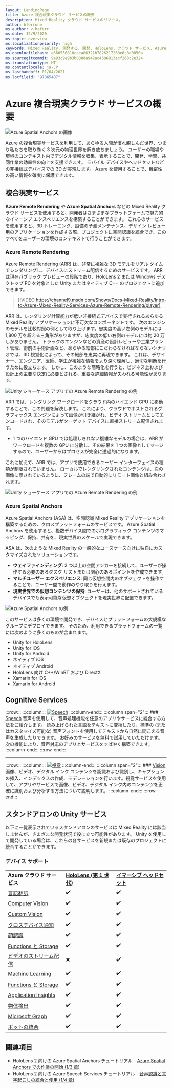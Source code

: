 ```yaml
---
layout: LandingPage
title: Azure 複合現実クラウド サービスの概要
description: Mixed Reality クラウド サービスのリソース。
author: hferrone
ms.author: v-haferr
ms.date: 12/9/2020
ms.topic: overview
ms.localizationpriority: high
keywords: Mixed Reality, 開発する, 開発, HoloLens, クラウド サービス, Azure, リモート レンダリング, 空間アンカー, Cognitive Services, 認知, Unity, 機械学習, 音声翻訳, コンピューター ビジョン, Microsoft Graph
ms.openlocfilehash: e660556810cdea86321b7826217268e6c8d0850a
ms.sourcegitcommit: 9a93c9e9b3b088da942ac4386813ecf263c2e324
ms.translationtype: HT
ms.contentlocale: ja-JP
ms.lasthandoff: 01/04/2021
ms.locfileid: "97865407"
---
```

# <a name="azure-mixed-reality-cloud-services-overview"></a>Azure 複合現実クラウド サービスの概要

![ Azure Spatial Anchors の画像](../design/images/AzureSpatialAnchors.jpg)

Azure の複合現実サービスを利用して、あらゆる人間が慣れ親しんだ世界、つまり私たちを取り巻く 3 次元の物理世界を解き放ちましょう。 ユーザーの職場や環境のコンテキスト内でデジタル情報を収集、表示することで、開発、学習、共同作業の効率性の向上を支援できます。 モバイル デバイスやヘッドセットなどの非接続式デバイスでの 3D が実現します。 Azure を使用することで、機密性の高い情報を確実に保護できます。

## <a name="mixed-reality-services"></a>複合現実サービス

**Azure Remote Rendering** や **Azure Spatial Anchors** などの Mixed Reality クラウド サービスを使用すると、開発者はさまざまなプラットフォームで魅力的なイマーシブ エクスペリエンスを構築することができます。 これらのサービスを使用すると、3D トレーニング、設備の予測メンテナンス、デザイン レビュー用のアプリケーションを作成する際、プロジェクトに空間認識を統合でき、このすべてをユーザーの環境のコンテキストで行うことができます。

### <a name="azure-remote-rendering"></a>Azure Remote Rendering
Azure Remote Rendering (ARR) は、非常に複雑な 3D モデルをリアル タイムでレンダリングし、デバイスにストリーム配信するためのサービスです。 ARR は現在パブリック プレビューの段階であり、HoloLens 2 または Windows デスクトップ PC を対象とした Unity またはネイティブ C++ のプロジェクトに追加できます。

> [!VIDEO https://channel9.msdn.com/Shows/Docs-Mixed-Reality/Intro-to-Azure-Mixed-Reality-Services-Azure-Remote-Rendering/player]

ARR は、レンダリング計算能力が低い非接続式デバイスで実行されるあらゆる Mixed Reality アプリケーションに不可欠なコンポーネントです。 次のエンジンのモデルを比較対照の例として取り上げます。忠実度の高い左側のモデルには 1,800 万を超える三角形がありますが、忠実度の低い右側のモデルには約 20 万しかありません。 トラックのエンジンなどの資産の設計レビューや工業プラント管理、術前の手術計画など、あらゆる細部にこだわらなければならないシナリオでは、3D 視覚化によって、その細部を忠実に再現できます。 これは、デザイナー、エンジニア、医師、学生が複雑な情報をより深く理解し、適切な判断を行うために役立ちます。 しかし、このような簡略化を行うと、ビジネス上および設計上の主要な決定に必要とされる、重要な詳細情報が失われる可能性があります。

![Unity ショーケース アプリでの Azure Remote Rendering の例](images/arr-engine.png)

ARR では、レンダリング ワークロードをクラウド内のハイエンド GPU に移動することで、この問題を解決します。 これにより、クラウドでホストされるグラフィックス エンジンによって画像が引き継がれ、ビデオ ストリームとしてエンコードされ、そのモデルがターゲット デバイスに直接ストリーム配信されます。 

* 1 つのハイエンド GPU では処理しきれない複雑なモデルの場合は、ARR がワークロードを複数の GPU に分散し、その結果を 1 つの画像としてマージするので、ユーザーからはプロセスが完全に透過的になります。 

これに加えて、ARR では、アプリで使用できるユーザー インターフェイスの種類が制限されていません。 ローカルでレンダリングされたコンテンツは、次の画像に示されているように、フレームの端で自動的にリモート画像と組み合わされます。

![Unity ショーケース アプリでの Azure Remote Rendering の例](images/showcase-app.png)

### <a name="azure-spatial-anchors"></a>Azure Spatial Anchors
Azure Spatial Anchors (ASA) は、空間認識 Mixed Reality アプリケーションを構築するための、クロスプラットフォームのサービスです。 Azure Spatial Anchors を使用すると、複数デバイス間でのホログラフィック コンテンツのマッピング、保持、共有を、現実世界のスケールで実現できます。 

ASA は、次のような Mixed Reality の一般的なユースケース向けに独自にカスタマイズされたソリューションです。
* **ウェイファインディング**: 2 つ以上の空間アンカーを接続して、ユーザーが操作する必要のあるタスク リストまたは関心のあるポイントを作成できます。
* **マルチユーザー エクスペリエンス**: 同じ仮想空間内のオブジェクトを操作することで、ユーザー間で動作のやり取りを行えます。
* **現実世界での仮想コンテンツの保持**: ユーザーは、他のサポートされているデバイスでも表示可能な仮想オブジェクトを現実世界に配置できます。

![Azure Spatial Anchors の例](images/persistence.gif)

このサービスは多くの環境で開発でき、デバイスとプラットフォームの大規模なグループにデプロイできます。 そのため、利用できるプラットフォームの一覧には次のように多くのものが含まれます。
* Unity for HoloLens
* Unity for iOS
* Unity for Android
* ネイティブ iOS
* ネイティブ Android
* HoloLens 向け C++/WinRT および DirectX
* Xamarin for iOS
* Xamarin for Android

## <a name="cognitive-services"></a>Cognitive Services

:::row:::
    :::column:::
       [![Speech](../whats-new/images/speech.jpg)](https://docs.microsoft.com/azure/cognitive-services/speech-service/)
    :::column-end:::
    :::column span="2":::
        ### <a name="speech"></a>[Speech](https://docs.microsoft.com/azure/cognitive-services/speech-service/)
        音声を使用して、音声処理機能を任意のアプリやサービスに統合する方法をご紹介します。 読み上げられた言語をテキストに変換したり、標準の (またはカスタマイズ可能な) 音声フォントを使用してテキストから自然に聞こえる音声を生成したりできます。 お好みのサービスを無料で試用していただけます。次の機能により、音声対応のアプリとサービスをすばやく構築できます。
    :::column-end:::
:::row-end:::

---

:::row:::
    :::column:::
       [![視覚](../whats-new/images/vision.jpg)](https://docs.microsoft.com/azure/cognitive-services/computer-vision/)
    :::column-end:::
    :::column span="2":::
        ### <a name="vision"></a>[Vision](https://docs.microsoft.com/azure/cognitive-services/computer-vision/)
        画像、ビデオ、デジタル インク コンテンツを認識および識別し、キャプションの挿入、インデックスの作成、モデレーションを行います。視覚サービスを使用して、アプリやサービスで画像、ビデオ、デジタル インク内のコンテンツを正確に識別および分析する方法について説明します。
    :::column-end:::
:::row-end:::


## <a name="standalone-unity-services"></a>スタンドアロンの Unity サービス

以下に一覧表示されているスタンドアロンのサービスは Mixed Reality には該当しませんが、さまざまな開発状況で役に立つ可能性があります。 Unity を使用して開発している場合は、これらの各サービスを新規または既存のプロジェクトに統合することができます。

### <a name="device-support"></a>デバイス サポート
<table>
    <tr>
        <td><strong>Azure クラウド サービス</strong></td>
        <td><a href="../hololens-hardware-details.md"><strong>HoloLens (第 1 世代)</strong></a></td>
        <td><a href="../discover/immersive-headset-hardware-details.md"><strong>イマーシブ ヘッドセット</strong></a></td>
    </tr>
     <tr>
        <td><a href="unity/tutorials/mr-azure-301.md">言語翻訳</a></td>
        <td>✔️</td>
        <td>✔️</td>
    </tr>
    <tr>
        <td><a href="unity/tutorials/mr-azure-302.md">Computer Vision</a></td>
        <td>✔️</td>
        <td>✔️</td>
    </tr>
    <tr>
        <td><a href="unity/tutorials/mr-azure-302b.md">Custom Vision</a></td>
        <td>✔️</td>
        <td>✔️</td>
    </tr>
    <tr>
        <td><a href="unity/tutorials/mr-azure-303.md">クロスデバイス通知</a></td>
        <td>✔️</td>
        <td>✔️</td>
    </tr>
    <tr>
        <td><a href="unity/tutorials/mr-azure-304.md">顔認識</a></td>
        <td>✔️</td>
        <td>✔️</td>
    </tr>
    <tr>
        <td><a href="unity/tutorials/mr-azure-305.md">Functions と Storage</a></td>
        <td>✔️</td>
        <td>✔️</td>
    </tr>
    <tr>
        <td><a href="unity/tutorials/mr-azure-306.md">ビデオのストリーム配信</a></td>
        <td>❌</td>
        <td>✔️</td>
    </tr>
    <tr>
        <td><a href="unity/tutorials/mr-azure-307.md">Machine Learning</a></td>
        <td>✔️</td>
        <td>✔️</td>
    </tr>
    <tr>
        <td><a href="unity/tutorials/mr-azure-308.md"mr-azure-308.md">Functions と Storage</a></td>
        <td>✔️</td>
        <td>✔️</td>
    </tr>
    <tr>
        <td><a href="unity/tutorials/mr-azure-309.md">Application Insights</a></td>
        <td>✔️</td>
        <td>✔️</td>
    </tr>
    <tr>
        <td><a href="unity/tutorials/mr-azure-310.md">物体検出</a></td>
        <td>✔️</td>
        <td>✔️</td>
    </tr>
    <tr>
        <td><a href="unity/tutorials/mr-azure-311.md">Microsoft Graph</a></td>
        <td>✔️</td>
        <td>✔️</td>
    </tr>
    <tr>
        <td><a href="unity/tutorials/mr-azure-312.md">ボットの統合</a></td>
        <td>✔️</td>
        <td>✔️</td>
    </tr>
</table>

## <a name="see-also"></a>関連項目

* HoloLens 2 向けの Azure Spatial Anchors チュートリアル - [Azure Spatial Anchors での作業の開始 (1/3 章)](../mrlearning-asa-ch1.md)
* HoloLens 2 向けの Azure Speech Services チュートリアル - [音声認識と文字起こしの統合と使用 (1/4 章)](../develop/unity/tutorials/mrlearning-speechSDK-ch1.md)
